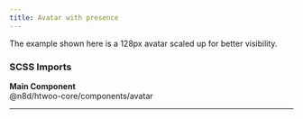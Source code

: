 ```yaml
---
title: Avatar with presence
---
```


The example shown here is a 128px avatar scaled up for better visibility.

### SCSS Imports

**Main Component**\
@n8d/htwoo-core/components/avatar

***